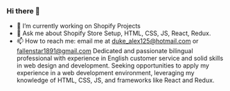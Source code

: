 ### Hi there 👋

- 🔭 I’m currently working on Shopify Projects
- 💬 Ask me about Shopify Store Setup, HTML, CSS, JS, React, Redux.
- 📫 How to reach me: email me at duke_alex125@hotmail.com or fallenstar1891@gmail.com
Dedicated and passionate bilingual professional with experience in English customer service and solid skills in web design and development. Seeking opportunities to apply my experience in a web development environment, leveraging my knowledge of HTML, CSS, JS, and frameworks like React and Redux.

